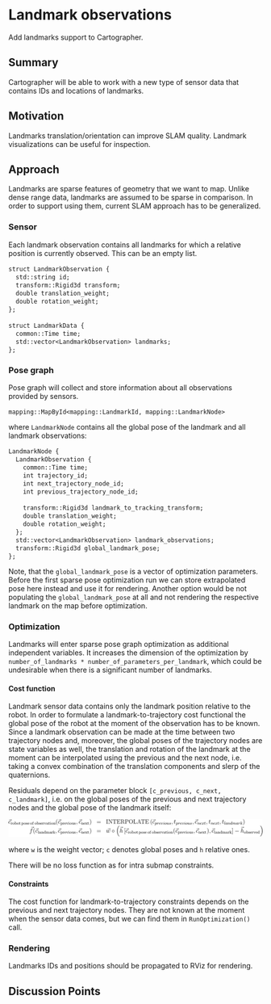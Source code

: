 # Landmark observations
Add landmarks support to Cartographer.

## Summary
[summary]: #summary
Cartographer will be able to work with a new type of sensor data that contains IDs and locations of landmarks.

## Motivation
[motivation]: #motivation
Landmarks translation/orientation can improve SLAM quality.
Landmark visualizations can be useful for inspection.

## Approach
[approach]: #approach
Landmarks are sparse features of geometry that we want to map.
Unlike dense range data, landmarks are assumed to be sparse in comparison.
In order to support using them, current SLAM approach has to be generalized.

### Sensor
Each landmark observation contains all landmarks for which a relative position is currently observed.
This can be an empty list.

```
struct LandmarkObservation {
  std::string id;
  transform::Rigid3d transform;
  double translation_weight;
  double rotation_weight;
};

struct LandmarkData {
  common::Time time;
  std::vector<LandmarkObservation> landmarks;
};
```

### Pose graph
Pose graph will collect and store information about all observations provided by sensors.
```
mapping::MapById<mapping::LandmarkId, mapping::LandmarkNode>
```
where `LandmarkNode` contains all the global pose of the landmark and all landmark observations:

```
LandmarkNode {
  LandmarkObservation {
    common::Time time;
    int trajectory_id;
    int next_trajectory_node_id;
    int previous_trajectory_node_id;

    transform::Rigid3d landmark_to_tracking_transform;
    double translation_weight;
    double rotation_weight;
  };
  std::vector<LandmarkObservation> landmark_observations;
  transform::Rigid3d global_landmark_pose;
};
```
Note, that the `global_landmark_pose` is a vector of optimization parameters.
Before the first sparse pose optimization run we can store extrapolated pose here instead and use it for rendering.
Another option would be not populating the `global_landmark_pose` at all and not rendering the respective landmark on the map before optimization.


### Optimization
Landmarks will enter sparse pose graph optimization as additional independent variables.
It increases the dimension of the optimization by `number_of_landmarks * number_of_parameters_per_landmark`, which could be undesirable when there is a significant number of landmarks.

#### Cost function
Landmark sensor data contains only the landmark position relative to the robot. In order to formulate a landmark-to-trajectory cost functional the global pose of the robot at the moment of the observation has to be known.
Since a landmark observation can be made at the time between two trajectory nodes and, moreover, the global poses of the trajectory nodes are state variables as well, the translation and rotation of the landmark at the moment can be interpolated using the previous and the next node, i.e. taking a convex combination of the translation components and slerp of the quaternions.

Residuals depend on the parameter block `[c_previous, c_next, c_landmark]`, i.e. on the global poses of the previous and next trajectory nodes and the global pose of the landmark itself:

![component diagram](0011-assets/cost.png "Cost function")

where `w` is the weight vector; `c` denotes global poses and `h` relative ones.

There will be no loss function as for intra submap constraints.

#### Constraints
The cost function for landmark-to-trajectory constraints depends on the previous and next trajectory nodes.
They are not known at the moment when the sensor data comes, but we can find them in `RunOptimization()` call.

### Rendering
Landmarks IDs and positions should be propagated to RViz for rendering.

## Discussion Points
[discussion]: #discussion
